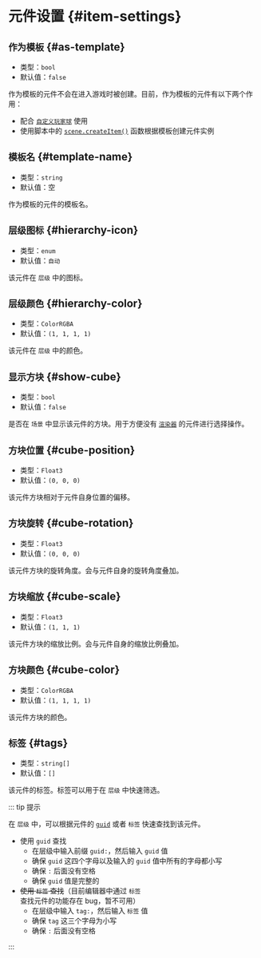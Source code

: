 # 元件设置 {#item-settings}

## `作为模板` {#as-template}

- 类型：`bool`
- 默认值：`false`

作为模板的元件不会在进入游戏时被创建。目前，作为模板的元件有以下两个作用：

- 配合 [`自定义玩家球`](../sceneSettings/customBall) 使用
- 使用脚本中的 [`scene.createItem()`](https://github.com/Withered-Flower-0422/BST/blob/main/_Typings/gameApi/modules/scene.d.ts) 函数根据模板创建元件实例

## `模板名`<badge text="作为模板 = true" /> {#template-name}

- 类型：`string`
- 默认值：空

作为模板的元件的模板名。

## `层级图标` {#hierarchy-icon}

- 类型：`enum`
- 默认值：`自动`

该元件在 `层级` 中的图标。

## `层级颜色` {#hierarchy-color}

- 类型：`ColorRGBA`
- 默认值：`(1, 1, 1, 1)`

该元件在 `层级` 中的颜色。

## `显示方块` {#show-cube}

- 类型：`bool`
- 默认值：`false`

是否在 `场景` 中显示该元件的方块。用于方便没有 [`渲染器`](renderer) 的元件进行选择操作。

## `方块位置`<badge text="显示方块 = true" /> {#cube-position}

- 类型：`Float3`
- 默认值：`(0, 0, 0)`

该元件方块相对于元件自身位置的偏移。

## `方块旋转`<badge text="显示方块 = true" /> {#cube-rotation}

- 类型：`Float3`
- 默认值：`(0, 0, 0)`

该元件方块的旋转角度。会与元件自身的旋转角度叠加。

## `方块缩放`<badge text="显示方块 = true" /> {#cube-scale}

- 类型：`Float3`
- 默认值：`(1, 1, 1)`

该元件方块的缩放比例。会与元件自身的缩放比例叠加。

## `方块颜色`<badge text="显示方块 = true" /> {#cube-color}

- 类型：`ColorRGBA`
- 默认值：`(1, 1, 1, 1)`

该元件方块的颜色。

## `标签` {#tags}

- 类型：`string[]`
- 默认值：`[]`

该元件的标签。标签可以用于在 `层级` 中快速筛选。

::: tip 提示

在 `层级` 中，可以根据元件的 [`guid`](item#guid) 或者 `标签` 快速查找到该元件。

- 使用 `guid` 查找
  - 在层级中输入前缀 `guid:`，然后输入 `guid` 值
  - 确保 `guid` 这四个字母以及输入的 `guid` 值中所有的字母都小写
  - 确保 `:` 后面没有空格
  - 确保 `guid` 值是完整的
- ~~使用 `标签` 查找~~（目前编辑器中通过 `标签` 查找元件的功能存在 bug，暂不可用）
  - 在层级中输入 `tag:`，然后输入 `标签` 值
  - 确保 `tag` 这三个字母为小写
  - 确保 `:` 后面没有空格

:::
